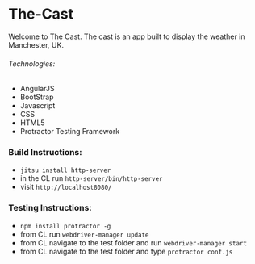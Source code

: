# The-Cast

Welcome to The Cast. The cast is an app built to display the weather in Manchester, UK.

###### Technologies:
* AngularJS
* BootStrap
* Javascript
* CSS
* HTML5
* Protractor Testing Framework


### Build Instructions:
  * `jitsu install http-server`
  * in the CL run `http-server/bin/http-server`
  * visit `http://localhost8080/`

### Testing Instructions:
  * `npm install protractor -g`
  * from CL run `webdriver-manager update`
  * from CL navigate to the test folder and run `webdriver-manager start`
  * from CL navigate to the test folder and type `protractor conf.js`
